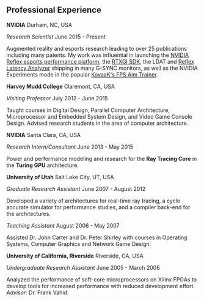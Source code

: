 ## Professional Experience

**NVIDIA**
Durham, NC, USA

*Research Scientist*
June 2015 - Present

Augmented reality and esports research leading to over 25 publications including many patents. 
My work was influential in launching the [NVIDIA Reflex esports performance platform](https://www.nvidia.com/en-us/geforce/news/reflex-low-latency-platform/),
the [RTXGI SDK](https://developer.nvidia.com/rtxgi), 
the LDAT and [Reflex Latency Analyzer](https://www.nvidia.com/en-us/geforce/news/reflex-latency-analyzer-360hz-g-sync-monitors/) shipping in many G-SYNC monitors, 
as well as the NVIDIA Experiments mode in the popular [KovaaK's FPS Aim Trainer](https://store.steampowered.com/app/824270/KovaaKs/).


**Harvey Mudd College**
Claremont, CA, USA

*Visiting Professor*
July 2012 - June 2015

Taught courses in Digital Design, Parallel Computer Architecture,
Microprocessor and Embedded System Design, and Video Game Console Design. 
Advised research students in the area of computer architecture.


**NVIDIA**
Santa Clara, CA, USA

*Research Intern/Consultant*
June 2013 - May 2015

Power and performance modeling and research for the **Ray Tracing Core** in the **Turing GPU** architecture.


**University of Utah**
Salt Lake City, UT, USA

*Graduate Research Assistant*
June 2007 - August 2012

Developed a variety of architectures for real-time ray tracing, a
cycle accurate simulator for performance studies, and a compiler
back-end for the architectures.

*Teaching Assistant*
August 2006 - May 2007

Assisted Dr. John Carter and Dr. Peter Shirley with courses in
Operating Systems, Computer Graphics and Network Game Design.


**University of California, Riverside**
Riverside, CA, USA

*Undergraduate Research Assistant*
June 2005 - March 2006

Analyzed the performance of soft-core microprocessors on Xilinx FPGAs
to develop tools for increased performance with reduced development
effort. *Advisor*: Dr. Frank Vahid.
